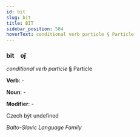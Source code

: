 ```yaml
---
id: bit
slug: bit
title: BİT
sidebar_position: 584
hoverText: conditional verb particle § Particle
---
```


### bit&emsp;<span kind="abugida">ʋ̆ɟ</span>

*conditional verb particle* **§** Particle

**Verb**: -

**Noun**: -

**Modifier**: -

Czech být undefined

*Balto-Slavic Language Family*